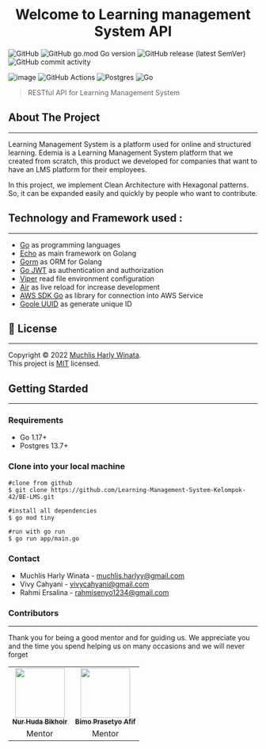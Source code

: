 <h1 align="center">Welcome to Learning management System API</h1>

![GitHub](https://img.shields.io/github/license/Learning-Management-System-Kelompok-42/BE-LMS?style=flat-square)
![GitHub go.mod Go version](https://img.shields.io/github/go-mod/go-version/Learning-Management-System-Kelompok-42/BE-LMS?style=flat-square)
![GitHub release (latest SemVer)](https://img.shields.io/github/v/release/Learning-Management-System-Kelompok-42/BE-LMS?style=flat-square)
![GitHub commit activity](https://img.shields.io/github/commit-activity/m/Learning-Management-System-Kelompok-42/BE-LMS)

![image](https://img.shields.io/badge/Amazon_AWS-FF9900?style=for-the-badge&logo=amazonaws&logoColor=white)
![GitHub Actions](https://img.shields.io/badge/github%20actions-%232671E5.svg?style=for-the-badge&logo=githubactions&logoColor=white)
![Postgres](https://img.shields.io/badge/postgres-%23316192.svg?style=for-the-badge&logo=postgresql&logoColor=white)
![Go](https://img.shields.io/badge/go-%2300ADD8.svg?style=for-the-badge&logo=go&logoColor=white)

> RESTful API for Learning Management System

## About The Project
___

Learning Management System is a platform used for online and structured learning. Edemia is a Learning Management System platform that we created from scratch, this product we developed for companies that want to have an LMS platform for their employees.

In this project, we implement Clean Architecture with Hexagonal patterns. So, it can be expanded easily and quickly by people who want to contribute.

## Technology and Framework used :
___

- [Go](https://go.dev/) as programming languages
- [Echo](https://echo.labstack.com) as main framework on Golang
- [Gorm](https://gorm.io/index.html) as ORM for Golang
- [Go JWT](https://github.com/dgrijalva/jwt-go) as authentication and authorization 
- [Viper](https://github.com/spf13/viper) read file environment configuration
- [Air](https://github.com/cosmtrek/air) as live reload for increase development
- [AWS SDK Go](https://github.com/aws/aws-sdk-go) as library for connection into AWS Service
- [Goole UUID](https://github.com/google/uuid) as generate unique ID

## 📝 License
___

Copyright © 2022 [Muchlis Harly Winata](https://github.com/w33h).<br />
This project is [MIT](https://github.com/Learning-Management-System-Kelompok-42/BE-LMS/blob/development/LICENSE) licensed.

## Getting Starded
___

### Requirements

- Go 1.17+
- Postgres 13.7+

### Clone into your local machine
    #clone from github
    $ git clone https://github.com/Learning-Management-System-Kelompok-42/BE-LMS.git

    #install all dependencies
    $ go mod tiny

    #run with go run
    $ go run app/main.go

### Contact

- Muchlis Harly Winata - muchlis.harlyy@gmail.com
- Vivy Cahyani - vivycahyani@gmail.com
- Rahmi Ersalina - rahmisenyo1234@gmail.com

### Contributors

___

Thank you for being a good mentor and for guiding us. We appreciate you and the time you spend helping us on many occasions and we will never forget 

<!-- ALL-CONTRIBUTORS-LIST:START -->
<table>
    <tr>
        <td align="center">
            <a href="https://github.com/hudabikhoir">
                <img src="https://avatars.githubusercontent.com/u/35209506?v=4?s=100" width="100px;" alt=""/>
                <br />
                <sub><b>Nur Huda Bikhoir</b></sub>
            </a>
        </td>
        <td align="center">
            <a href="https://github.com/bimbimprasetyoafif">
                <img src="https://avatars.githubusercontent.com/u/26946357?v=4?s=100" width="100px;" alt=""/>
                <br />
                <sub><b>Bimo Prasetyo Afif</b></sub>
            </a>
        </td>
    </tr>
    <tr>
      <td align="center">
        Mentor
      </td>
      <td align="center">
        Mentor
      </td>
    </tr>
</table>